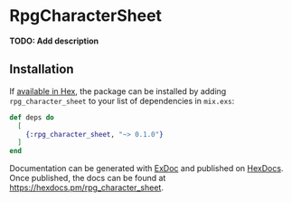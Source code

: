 # RpgCharacterSheet

**TODO: Add description**

## Installation

If [available in Hex](https://hex.pm/docs/publish), the package can be installed
by adding `rpg_character_sheet` to your list of dependencies in `mix.exs`:

```elixir
def deps do
  [
    {:rpg_character_sheet, "~> 0.1.0"}
  ]
end
```

Documentation can be generated with [ExDoc](https://github.com/elixir-lang/ex_doc)
and published on [HexDocs](https://hexdocs.pm). Once published, the docs can
be found at <https://hexdocs.pm/rpg_character_sheet>.

